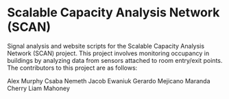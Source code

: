 # Scalable Capacity Analysis Network (SCAN)
Signal analysis and website scripts for the Scalable Capacity Analysis Network (SCAN) project. This project involves monitoring occupancy in buildings by analyzing data from sensors attached to room entry/exit points. The contributors to this project are as follows:

Alex Murphy
Csaba Nemeth
Jacob Ewaniuk
Gerardo Mejicano
Maranda Cherry
Liam Mahoney
